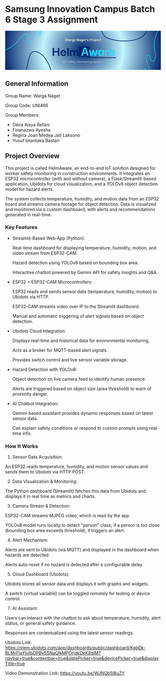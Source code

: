 # Samsung Innovation Campus Batch 6 Stage 3 Assignment
![Header](/HelmAware_Header.jpg)
## General Information
Group Name: Warga Naget

Group Code: UNI466

Group Members:
- Deira Aisya Refani
- Finanazwa Ayesha
- Regina Joan Medea Jati Laksono
- Yusuf Imantaka Bastari

## Project Overview
This project is called HelmAware, an end-to-end IoT solution designed for worker safety monitoring in construction environments. It integrates an ESP32 microcontroller (with and without camera), a Flask/Streamlit-based application, Ubidots for cloud visualization, and a YOLOv8 object detection model for hazard alerts.

The system collects temperature, humidity, and motion data from an ESP32 board and streams camera footage for object detection. Data is visualized and monitored via a custom dashboard, with alerts and recommendations generated in real-time.

### Key Features
- Streamlit-Based Web App (Python):

  Real-time dashboard for displaying temperature, humidity, motion, and video stream from ESP32-CAM.

  Hazard detection using YOLOv8 based on bounding box area.

  Interactive chatbot powered by Gemini API for safety insights and Q&A.

- ESP32 + ESP32-CAM Microcontrollers:

  ESP32 reads and sends sensor data (temperature, humidity, motion) to Ubidots via HTTP.

  ESP32-CAM streams video over IP to the Streamlit dashboard.

  Manual and automatic triggering of alert signals based on object detection.

- Ubidots Cloud Integration:

  Displays real-time and historical data for environmental monitoring.

  Acts as a broker for MQTT-based alert signals.

  Provides switch control and live sensor variable storage.

- Hazard Detection with YOLOv8:

  Object detection on live camera feed to identify human presence.

  Alerts are triggered based on object size (area threshold) to warn of proximity danger.

- AI Chatbot Integration:

  Gemini-based assistant provides dynamic responses based on latest sensor data.

  Can explain safety conditions or respond to custom prompts using real-time info.

### How It Works
1. Sensor Data Acquisition:

  An ESP32 reads temperature, humidity, and motion sensor values and sends them to Ubidots via HTTP POST.

2. Data Visualization & Monitoring:

  The Python dashboard (Streamlit) fetches this data from Ubidots and displays it in real time as metrics and charts.

3. Camera Stream & Detection:

  ESP32-CAM streams MJPEG video, which is read by the app.

  YOLOv8 model runs locally to detect "person" class; if a person is too close (bounding box area exceeds threshold), it triggers an alert.

4. Alert Mechanism:

  Alerts are sent to Ubidots (via MQTT) and displayed in the dashboard when hazards are detected.

  Alerts auto-reset if no hazard is detected after a configurable delay.

5. Cloud Dashboard (Ubidots):

  Ubidots stores all sensor data and displays it with graphs and widgets.

  A switch (virtual variable) can be toggled remotely for testing or device control.

7. AI Assistant:

  Users can interact with the chatbot to ask about temperature, humidity, alert status, or general safety guidance.

  Responses are contextualized using the latest sensor readings.




Ubidots Link: https://stem.ubidots.com/app/dashboards/public/dashboard/KgbDk-BLMrFIxYlufbDPBy5SNaQIkMPOrjdkDeK8qlM?navbar=true&contextbar=true&datePicker=true&devicePicker=true&displayTitle=true



Video Demonstration Link: https://youtu.be/WJNQb5I8uZY

